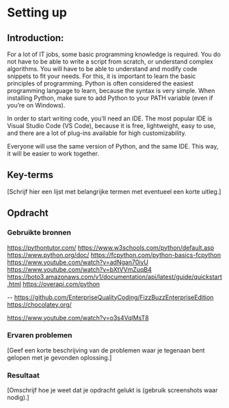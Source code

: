 # Setting up
## Introduction:
For a lot of IT jobs, some basic programming knowledge is required. You do not have to be able to write a script from scratch, or understand complex algorithms. You will have to be able to understand and modify code snippets to fit your needs.
For this, it is important to learn the basic principles of programming. Python is often considered the easiest programming language to learn, because the syntax is very simple.
When installing Python, make sure to add Python to your PATH variable (even if you’re on Windows).

In order to start writing code, you’ll need an IDE. The most popular IDE is Visual Studio Code (VS Code), because it is free, lightweight, easy to use, and there are a lot of plug-ins available for high customizability.

Everyone will use the same version of Python, and the same IDE. This way, it will be easier to work together.


## Key-terms
[Schrijf hier een lijst met belangrijke termen met eventueel een korte uitleg.]

## Opdracht
### Gebruikte bronnen
https://pythontutor.com/
https://www.w3schools.com/python/default.asp
https://www.python.org/doc/
https://fcpython.com/python-basics-fcpython
https://www.youtube.com/watch?v=adNgan70iyU
https://www.youtube.com/watch?v=bXtVVmZuqB4
https://boto3.amazonaws.com/v1/documentation/api/latest/guide/quickstart.html
https://overapi.com/python


-- https://github.com/EnterpriseQualityCoding/FizzBuzzEnterpriseEdition
https://chocolatey.org/

https://www.youtube.com/watch?v=o3s4VqlMsT8



### Ervaren problemen
[Geef een korte beschrijving van de problemen waar je tegenaan bent gelopen met je gevonden oplossing.]

### Resultaat
[Omschrijf hoe je weet dat je opdracht gelukt is (gebruik screenshots waar nodig).]
